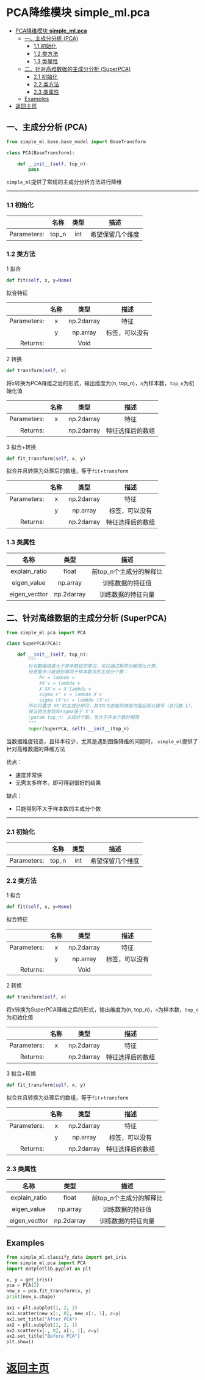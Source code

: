 # PCA降维模块 **simple_ml.pca**


- [PCA降维模块 **simple_ml.pca**](#pca%E9%99%8D%E7%BB%B4%E6%A8%A1%E5%9D%97-simplemlpca)
    - [一、主成分分析 (PCA)](#%E4%B8%80%E3%80%81%E4%B8%BB%E6%88%90%E5%88%86%E5%88%86%E6%9E%90-pca)
        - [1.1 初始化](#11-%E5%88%9D%E5%A7%8B%E5%8C%96)
        - [1.2 类方法](#12-%E7%B1%BB%E6%96%B9%E6%B3%95)
        - [1.3 类属性](#13-%E7%B1%BB%E5%B1%9E%E6%80%A7)
    - [二、针对高维数据的主成分分析 (SuperPCA)](#%E4%BA%8C%E3%80%81%E9%92%88%E5%AF%B9%E9%AB%98%E7%BB%B4%E6%95%B0%E6%8D%AE%E7%9A%84%E4%B8%BB%E6%88%90%E5%88%86%E5%88%86%E6%9E%90-superpca)
        - [2.1 初始化](#21-%E5%88%9D%E5%A7%8B%E5%8C%96)
        - [2.2 类方法](#22-%E7%B1%BB%E6%96%B9%E6%B3%95)
        - [2.3 类属性](#23-%E7%B1%BB%E5%B1%9E%E6%80%A7)
    - [Examples](#examples)
- [返回主页](#%E8%BF%94%E5%9B%9E%E4%B8%BB%E9%A1%B5)


## 一、主成分分析 (PCA)

```python
from simple_ml.base.base_model import BaseTransform

class PCA(BaseTransform):

    def __init__(self, top_n):
        pass
```

`simple_ml`提供了常规的主成分分析方法进行降维

* * *

### 1.1 初始化

|             | 名称  | 类型 |      描述       |
|------------:|:-----:|:----:|:--------------:|
| Parameters: | top_n | int  | 希望保留几个维度 |


### 1.2 类方法

1 拟合

```python
def fit(self, x, y=None)
```

拟合特征

|             | 名称 |    类型     |     描述      |
|------------:|:----:|:----------:|:------------:|
| Parameters: |  x   | np.2darray |     特征      |
|             |  y   |  np.array  | 标签，可以没有 |
|    Returns: |      |    Void    |              |


2 转换

```python
def transform(self, x)
```

将x转换为PCA降维之后的形式，输出维度为(n,
top_n)，`n`为样本数，`top_n`为初始化值

|             | 名称 |    类型     |      描述       |
|------------:|:----:|:----------:|:--------------:|
| Parameters: |  x   | np.2darray |      特征       |
|    Returns: |      | np.2darray | 特征选择后的数组 |

3 拟合+转换

```python
def fit_transform(self, x, y)
```

拟合并且转换为处理后的数组，等于`fit`+`transform`


|             | 名称 |    类型     |      描述       |
|------------:|:----:|:----------:|:--------------:|
| Parameters: |  x   | np.2darray |      特征       |
|             |  y   |  np.array  |  标签，可以没有  |
|    Returns: |      | np.2darray | 特征选择后的数组 |


###  1.3 类属性

|     名称      |    类型    |         描述          |
|:-------------:|:----------:|:---------------------:|
| explain_ratio |   float    | 前top_n个主成分的解释比 |
|  eigen_value  |  np.array  |    训练数据的特征值    |
| eigen_vecttor | np.2darray |   训练数据的特征向量    |


## 二、针对高维数据的主成分分析 (SuperPCA)

```python
from simple_ml.pca import PCA

class SuperPCA(PCA):

    def __init__(self, top_n):
        """
        针对数据维度大于样本数目的情况，可以通过矩阵分解简化计算，
        但是最多只能得到等同于样本数目的主成分个数：
            Pv = lambda v
            XX'v = lambda v
            X'XX'v = X'lambda v
            sigma x' v = lambda X'v
            sigma (X'v) = lambda (X'v)
        所以只要求 XX'的主成分即可，其中X为去每列减去均值后除以根号（总行数-1），
        保证协方差矩阵sigma等于 X'X
        :param top_n: 主成分个数，当大于样本个数时报错
        """
        super(SuperPCA, self).__init__(top_n)
```

当数据维度较高，且样本较少，尤其是遇到图像降维的问题时，
`simple_ml`提供了针对高维数据的降维方法

优点：
- 速度非常快
- 无需太多样本，即可得到很好的结果

缺点：
- 只能得到不大于样本数的主成分个数


* * *

### 2.1 初始化

|             | 名称  | 类型 |      描述       |
|------------:|:-----:|:----:|:--------------:|
| Parameters: | top_n | int  | 希望保留几个维度 |


### 2.2 类方法

1 拟合

```python
def fit(self, x, y=None)
```

拟合特征

|             | 名称 |    类型     |     描述      |
|------------:|:----:|:----------:|:------------:|
| Parameters: |  x   | np.2darray |     特征      |
|             |  y   |  np.array  | 标签，可以没有 |
|    Returns: |      |    Void    |              |


2 转换

```python
def transform(self, x)
```

将x转换为SuperPCA降维之后的形式，输出维度为(n,
top_n)，`n`为样本数，`top_n`为初始化值

|             | 名称 |    类型     |      描述       |
|------------:|:----:|:----------:|:--------------:|
| Parameters: |  x   | np.2darray |      特征       |
|    Returns: |      | np.2darray | 特征选择后的数组 |

3 拟合+转换

```python
def fit_transform(self, x, y)
```

拟合并且转换为处理后的数组，等于`fit`+`transform`


|             | 名称 |    类型     |      描述       |
|------------:|:----:|:----------:|:--------------:|
| Parameters: |  x   | np.2darray |      特征       |
|             |  y   |  np.array  |  标签，可以没有  |
|    Returns: |      | np.2darray | 特征选择后的数组 |


### 2.3 类属性

|     名称      |    类型    |         描述          |
|:-------------:|:----------:|:---------------------:|
| explain_ratio |   float    | 前top_n个主成分的解释比 |
|  eigen_value  |  np.array  |    训练数据的特征值    |
| eigen_vecttor | np.2darray |   训练数据的特征向量    |


## Examples

```python
from simple_ml.classify_data import get_iris
from simple_ml.pca import PCA
import matplotlib.pyplot as plt

x, y = get_iris()
pca = PCA(2)
new_x = pca.fit_transform(x, y)
print(new_x.shape)

ax1 = plt.subplot(1, 2, 2)
ax1.scatter(new_x[:, 0], new_x[:, 1], c=y)
ax1.set_title("After PCA")
ax2 = plt.subplot(1, 2, 1)
ax2.scatter(x[:, 0], x[:, 1], c=y)
ax2.set_title("Before PCA")
plt.show()
```

# [返回主页](../index.md)


